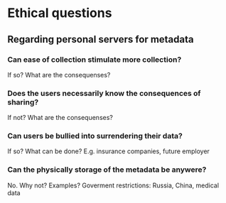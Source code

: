 Ethical questions
=================
Regarding personal servers for metadata
---------------------------------------

### Can ease of collection stimulate more collection?
If so? What are the consequenses?

### Does the users necessarily know the consequences of sharing?
If not? What are the consequenses?

### Can users be bullied into surrendering their data?
If so? What can be done?
E.g. insurance companies, future employer

### Can the physically storage of the metadata be anywere?
No. Why not? 
Examples?
Goverment restrictions: Russia, China, medical data

[1]: http://dx.doi.org/10.1371/journal.pone.0098790 "Y.-A. de Montjoye, E. Shmueli, S. S. Wang, and A. S. Pentland, “openPDS: Protecting the Privacy of Metadata through SafeAnswers,” PLoS ONE, vol. 9, no. 7, p. e98790, Jul. 2014."

